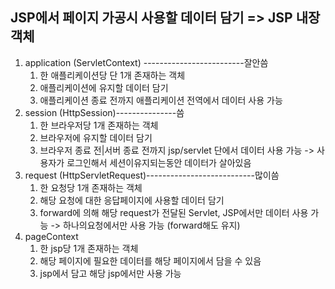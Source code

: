 ## JSP에서 페이지 가공시 사용할 데이터 담기 => JSP 내장객체 ##
1. application (ServletContext) -------------------------잘안씀
   1) 한 애플리케이션당 단 1개 존재하는 객체
   2) 애플리케이션에 유지할 데이터 담기
   3) 애플리케이션 종료 전까지 애플리케이션 전역에서 데이터 사용 가능
2. session (HttpSession)---------------씀
   1) 한 브라우저당 1개 존재하는 객체
   2) 브라우저에 유지할 데이터 담기
   3) 브라우저 종료 전|서버 종료 전까지 jsp/servlet 단에서 데이터 사용 가능
    -> 사용자가 로그인해서 세션이유지되는동안 데이터가 살아있음
3. request (HttpServletRequest)---------------------------많이씀
   1) 한 요청당 1개 존재하는 객체
   2) 해당 요청에 대한 응답페이지에 사용할 데이터 담기
   3) forward에 의해 해당 request가 전달된 Servlet, JSP에서만 데이터 사용 가능
    -> 하나의요청에서만 사용 가능 (forward해도 유지)
4. pageContext
   1) 한 jsp당 1개 존재하는 객체
   2) 해당 페이지에 필요한 데이터를 해당 페이지에서 담을 수 있음
   3) jsp에서 담고 해당 jsp에서만 사용 가능

